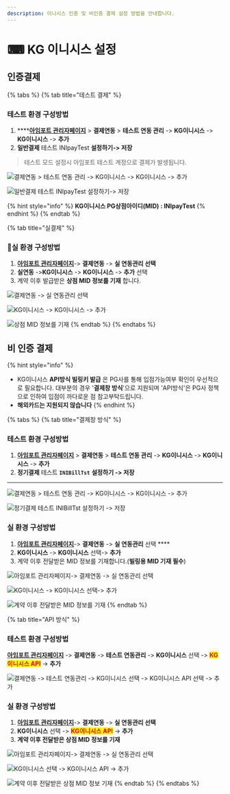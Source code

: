 ```yaml
---
description: 이니시스 인증 및 비인증 결제 설정 방법을 안내합니다.
---
```


# ⌨ KG 이니시스 설정

## 인증**결제**

{% tabs %}
{% tab title="테스트 결제" %}
### 테스트 환경 구성방법

1. ****[**아임포트 관리자페이지**](https://admin.iamport.kr) > **결제연동** > **테스트 연동 관리** -> **KG이니시스** -> **KG이니시스** -> **추가**
2. **일반결제** 테스트 INIpayTest **설정하기-> 저장**&#x20;



> 테스트 모드 설정시 아임포트 테스트 계정으로 결제가 발생됩니다.



![결제연동 > 테스트 연동 관리 -> KG이니시스 -> KG이니시스 -> 추가](<../../../.gitbook/assets/image (7) (1).png>)

![일반결제 테스트 INIpayTest 설정하기-> 저장](<../../../.gitbook/assets/image (31).png>)

{% hint style="info" %}
**KG이니시스 PG상점아이디(MID) : INIpayTest**&#x20;
{% endhint %}
{% endtab %}

{% tab title="실결제" %}
### **실** 환경 구성방법

1. [**아임포트 관리자페이지**](https://https/admin.iamport.kr)-> **결제연동** -> **실 연동관리 선택**&#x20;
2. **실연동** ->**KG이니시스** -> **KG이니시스**  -> **추가** 선택&#x20;
3. 계약 이후 발급받은 **상점 MID 정보를 기재** 합니다.

![결제연동 -> 실 연동관리 선택](<../../../.gitbook/assets/image (24).png>)

![KG이니시스 -> KG이니시스  -> 추가](<../../../.gitbook/assets/image (15) (1).png>)

![상점 MID 정보를 기재](<../../../.gitbook/assets/image (14) (1).png>)
{% endtab %}
{% endtabs %}

## 비 인증 결제

{% hint style="info" %}
* KG이니시스 **API방식 빌링키 발급** 은 PG사를 통해 입점가능여부 확인이 우선적으로 필요합니다. 대부분의 경우 '**결제창 방식**'으로 지원되며  'API방식'은 PG사 정책으로 인하여 입점이 까다로운 점 참고부탁드립니다.
* **해외카드는 지원되지 않습니다**
{% endhint %}

{% tabs %}
{% tab title="결제창 방식" %}
### 테스트 환경 구성방법

1. [**아임포트 관리자페이지**](https://admin.iamport.kr) > **결제연동** > **테스트 연동 관리** -> **KG이니시스** -> **KG이니시스** -> **추가**
2. **정기결제** 테스트 **`INIBillTst`** **설정하기 -> 저장**&#x20;

****

![결제연동 > 테스트 연동 관리 -> KG이니시스 -> KG이니시스 -> 추가](<../../../.gitbook/assets/image (20) (1).png>)

![정기결제 테스트 INIBillTst 설정하기 -> 저장 ](<../../../.gitbook/assets/image (19).png>)

### 실  환경 구성방법

1. [**아임포트 관리자페이지**](https://https/admin.iamport.kr)-> **결제연동** -> **실 연동관리** 선택 ****&#x20;
2. **KG이니시스** -> **KG이니시스** 선택-> **추가**&#x20;
3. 계약 이후 전달받은 MID 정보를 기재합니다.(**빌링용 MID 기재 필수**)

![아임포트 관리자페이지-> 결제연동 -> 실 연동관리 선택 ](<../../../.gitbook/assets/image (29).png>)

![KG이니시스 -> KG이니시스 선택-> 추가](<../../../.gitbook/assets/image (30) (2).png>)

![계약 이후 전달받은 MID 정보를 기재](<../../../.gitbook/assets/image (32).png>)
{% endtab %}

{% tab title="API 방식" %}
### 테스트 환경 구성방법

[**아임포트 관리자페이지**](https://admin.iamport.kr) -> **결제연동** -> **테스트 연동관리** -> **KG이니시스** 선택 -> <mark style="color:red;">**KG이니시스 API**</mark> -> **추가**&#x20;

![결제연동 -> 테스트 연동관리 -> KG이니시스 선택 -> KG이니시스 API 선택 -> 추가](<../../../.gitbook/assets/image (16).png>)

###

### 실 환경 구성방법

1. [**아임포트 관리자페이지**](https://https/admin.iamport.kr)-> **결제연동** -> **실 연동관리 선택**&#x20;
2. **KG이니시스** 선택 -> <mark style="color:red;">**KG이니시스 API**</mark> -> **추가**&#x20;
3. **계약 이후 전달받은 상점 MID 정보를 기재**&#x20;

![아임포트 관리자페이지-> 결제연동 -> 실 연동관리 선택 ](<../../../.gitbook/assets/image (15) (2).png>)

![KG이니시스 선택 -> KG이니시스 API -> 추가 ](<../../../.gitbook/assets/image (14).png>)

![계약 이후 전달받은 상점 MID 정보 기재](<../../../.gitbook/assets/image (8) (3).png>)
{% endtab %}
{% endtabs %}



